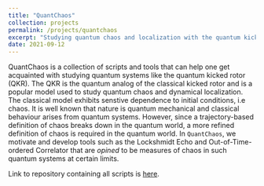 ```yaml
---
title: "QuantChaos"
collection: projects
permalink: /projects/quantchaos
excerpt: "Studying quantum chaos and localization with the quantum kicked rotor<br/>"
date: 2021-09-12
---
```


QuantChaos is a collection of scripts and tools that can help one get acquainted with studying quantum systems like the quantum kicked rotor (QKR). The QKR is the quantum analog of the classical kicked rotor and is a popular model used to study quantum chaos and dynamical localization. The classical model exhibits senstive dependence to initial conditions, i.e chaos. It is well known that nature is quantum mechanical and classical behaviour arises from quantum systems. However, since a trajectory-based definition of chaos breaks down in the quantum world, a more refined definition of chaos is required in the quantum world. In `QuantChaos`, we motivate and develop tools such as the Lockshmidt Echo and Out-of-Time-ordered Correlator that are *opined* to be measures of chaos in such quantum systems at certain limits.

Link to repository containing all scripts is [here](https://github.com/Anantha-Rao12/QuantChaos).
